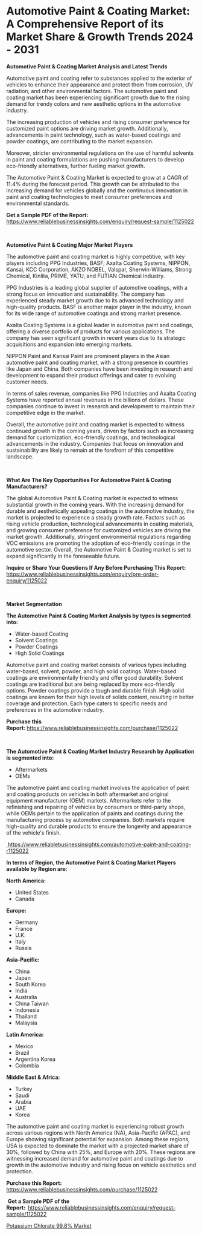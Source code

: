 <p><h1>Automotive Paint & Coating Market: A Comprehensive Report of its Market Share & Growth Trends 2024 - 2031</h1></p><p><strong>Automotive Paint & Coating Market Analysis and Latest Trends</strong></p>
<p><p>Automotive paint and coating refer to substances applied to the exterior of vehicles to enhance their appearance and protect them from corrosion, UV radiation, and other environmental factors. The automotive paint and coating market has been experiencing significant growth due to the rising demand for trendy colors and new aesthetic options in the automotive industry. </p><p>The increasing production of vehicles and rising consumer preference for customized paint options are driving market growth. Additionally, advancements in paint technology, such as water-based coatings and powder coatings, are contributing to the market expansion.</p><p>Moreover, stricter environmental regulations on the use of harmful solvents in paint and coating formulations are pushing manufacturers to develop eco-friendly alternatives, further fueling market growth.</p><p>The Automotive Paint & Coating Market is expected to grow at a CAGR of 11.4% during the forecast period. This growth can be attributed to the increasing demand for vehicles globally and the continuous innovation in paint and coating technologies to meet consumer preferences and environmental standards.</p></p>
<p><strong>Get a Sample PDF of the Report:&nbsp;</strong> <a href="https://www.reliablebusinessinsights.com/enquiry/request-sample/1125022">https://www.reliablebusinessinsights.com/enquiry/request-sample/1125022</a></p>
<p>&nbsp;</p>
<p><strong>Automotive Paint & Coating Major Market Players</strong></p>
<p><p>The automotive paint and coating market is highly competitive, with key players including PPG Industries, BASF, Axalta Coating Systems, NIPPON, Kansai, KCC Corporation, AKZO NOBEL, Valspar, Sherwin-Williams, Strong Chemical, Kinlita, PRIME, YATU, and FUTIAN Chemical Industry. </p><p>PPG Industries is a leading global supplier of automotive coatings, with a strong focus on innovation and sustainability. The company has experienced steady market growth due to its advanced technology and high-quality products. BASF is another major player in the industry, known for its wide range of automotive coatings and strong market presence.</p><p>Axalta Coating Systems is a global leader in automotive paint and coatings, offering a diverse portfolio of products for various applications. The company has seen significant growth in recent years due to its strategic acquisitions and expansion into emerging markets.</p><p>NIPPON Paint and Kansai Paint are prominent players in the Asian automotive paint and coating market, with a strong presence in countries like Japan and China. Both companies have been investing in research and development to expand their product offerings and cater to evolving customer needs.</p><p>In terms of sales revenue, companies like PPG Industries and Axalta Coating Systems have reported annual revenues in the billions of dollars. These companies continue to invest in research and development to maintain their competitive edge in the market.</p><p>Overall, the automotive paint and coating market is expected to witness continued growth in the coming years, driven by factors such as increasing demand for customization, eco-friendly coatings, and technological advancements in the industry. Companies that focus on innovation and sustainability are likely to remain at the forefront of this competitive landscape.</p></p>
<p>&nbsp;</p>
<p><strong>What Are The Key Opportunities For Automotive Paint & Coating Manufacturers?</strong></p>
<p><p>The global Automotive Paint & Coating market is expected to witness substantial growth in the coming years. With the increasing demand for durable and aesthetically appealing coatings in the automotive industry, the market is projected to experience a steady growth rate. Factors such as rising vehicle production, technological advancements in coating materials, and growing consumer preference for customized vehicles are driving the market growth. Additionally, stringent environmental regulations regarding VOC emissions are promoting the adoption of eco-friendly coatings in the automotive sector. Overall, the Automotive Paint & Coating market is set to expand significantly in the foreseeable future.</p></p>
<p><strong>Inquire or Share Your Questions If Any Before Purchasing This Report:</strong> <a href="https://www.reliablebusinessinsights.com/enquiry/pre-order-enquiry/1125022">https://www.reliablebusinessinsights.com/enquiry/pre-order-enquiry/1125022</a></p>
<p>&nbsp;</p>
<p><strong>Market Segmentation</strong></p>
<p><strong>The Automotive Paint & Coating Market Analysis by types is segmented into:</strong></p>
<p><ul><li>Water-based Coating</li><li>Solvent Coatings</li><li>Powder Coatings</li><li>High Solid Coatings</li></ul></p>
<p><p>Automotive paint and coating market consists of various types including water-based, solvent, powder, and high solid coatings. Water-based coatings are environmentally friendly and offer good durability. Solvent coatings are traditional but are being replaced by more eco-friendly options. Powder coatings provide a tough and durable finish. High solid coatings are known for their high levels of solids content, resulting in better coverage and protection. Each type caters to specific needs and preferences in the automotive industry.</p></p>
<p><strong>Purchase this Report:&nbsp;</strong><a href="https://www.reliablebusinessinsights.com/purchase/1125022">https://www.reliablebusinessinsights.com/purchase/1125022</a></p>
<p>&nbsp;</p>
<p><strong>The Automotive Paint & Coating Market Industry Research by Application is segmented into:</strong></p>
<p><ul><li>Aftermarkets</li><li>OEMs</li></ul></p>
<p><p>The automotive paint and coating market involves the application of paint and coating products on vehicles in both aftermarket and original equipment manufacturer (OEM) markets. Aftermarkets refer to the refinishing and repairing of vehicles by consumers or third-party shops, while OEMs pertain to the application of paints and coatings during the manufacturing process by automotive companies. Both markets require high-quality and durable products to ensure the longevity and appearance of the vehicle's finish.</p></p>
<p><a href="https://www.reliablebusinessinsights.com/automotive-paint-and-coating-r1125022">&nbsp;https://www.reliablebusinessinsights.com/automotive-paint-and-coating-r1125022</a></p>
<p><strong>In terms of Region, the Automotive Paint & Coating Market Players available by Region are:</strong></p>
<p>
    <p> <strong> North America: </strong>
        <ul>
            <li>United States</li>
            <li>Canada</li>
        </ul>
        </p> 
    <p> <strong> Europe: </strong>
        <ul>
            <li>Germany</li>
            <li>France</li>
            <li>U.K.</li>
            <li>Italy</li>
            <li>Russia</li>
        </ul>
        </p> 
    <p> <strong> Asia-Pacific: </strong>
        <ul>
            <li>China</li>
            <li>Japan</li>
            <li>South Korea</li>
            <li>India</li>
            <li>Australia</li>
            <li>China Taiwan</li>
            <li>Indonesia</li>
            <li>Thailand</li>
            <li>Malaysia</li>
        </ul>
        </p> 
    <p> <strong> Latin America: </strong>
        <ul>
            <li>Mexico</li>
            <li>Brazil</li>
            <li>Argentina Korea</li>
            <li>Colombia</li>
        </ul>
        </p> 
    <p> <strong> Middle East & Africa: </strong>
        <ul>
            <li>Turkey</li>
            <li>Saudi</li>
            <li>Arabia</li>
            <li>UAE</li>
            <li>Korea</li>
        </ul>
    </p>
    </p>
<p><p>The automotive paint and coating market is experiencing robust growth across various regions with North America (NA), Asia-Pacific (APAC), and Europe showing significant potential for expansion. Among these regions, USA is expected to dominate the market with a projected market share of 30%, followed by China with 25%, and Europe with 20%. These regions are witnessing increased demand for automotive paint and coatings due to growth in the automotive industry and rising focus on vehicle aesthetics and protection.</p></p>
<p><strong>Purchase this Report: </strong><a href="https://www.reliablebusinessinsights.com/purchase/1125022">https://www.reliablebusinessinsights.com/purchase/1125022</a></p>
<p>&nbsp;<strong>Get a Sample PDF of the Report:&nbsp;&nbsp;</strong><a href="https://www.reliablebusinessinsights.com/enquiry/request-sample/1125022">https://www.reliablebusinessinsights.com/enquiry/request-sample/1125022</a></p>
<p><strong></strong></p>
<p><p><a href="https://github.com/HenrietteMills1/Market-Research-Report-List-1/blob/main/potassium-chlorate-998-market.md">Potassium Chlorate 99.8% Market</a></p></p>